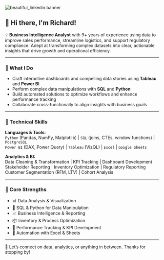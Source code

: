 
![beautiful_linkedin banner](https://github.com/user-attachments/assets/61bfa279-79eb-43a4-9690-aa7c2560406b)

## 👋 Hi there, I'm Richard!

💡 **Business Intelligence Analyst** with 9+ years of experience using data to improve sales performance, streamline logistics, and support regulatory compliance. Adept at transforming complex datasets into clear, actionable insights that drive growth and operational efficiency.

---

### 🧠 What I Do
- Craft interactive dashboards and compelling data stories using **Tableau** and **Power BI**
- Perform complex data manipulations with **SQL** and **Python**
- Build automated solutions to optimize workflows and enhance performance tracking
- Collaborate cross-functionally to align insights with business goals

---

### 🔧 Technical Skills
**Languages & Tools:**  
`Python` (Pandas, NumPy, Matplotlib) | `SQL` (joins, CTEs, window functions) | `PostgreSQL`  
`Power BI` (DAX, Power Query) | `Tableau` (VizQL) | `Excel` | `Google Sheets`

**Analytics & BI:**  
Data Cleaning & Transformation | KPI Tracking | Dashboard Development  
Stakeholder Reporting | Inventory Optimization | Regulatory Reporting  
Customer Segmentation (RFM, LTV) | Cohort Analysis

---

### 📌 Core Strengths
- 📊 Data Analysis & Visualization  
- 🧮 SQL & Python for Data Manipulation  
- 📈 Business Intelligence & Reporting  
- 📦 Inventory & Process Optimization  
- 🧠 Performance Tracking & KPI Development  
- 🧰 Automation with Excel & Sheets  

---

💬 Let’s connect on data, analytics, or anything in between. Thanks for stopping by!

